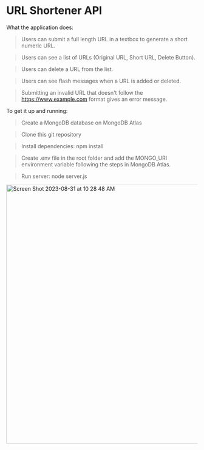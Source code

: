 # URL Shortener API 

What the application does:

> Users can submit a full length URL in a textbox to generate a short numeric URL.

> Users can see a list of URLs (Original URL, Short URL, Delete Button).

> Users can delete a URL from the list.

> Users can see flash messages when a URL is added or deleted.

> Submitting an invalid URL that doesn't follow the https://www.example.com format gives an error message.


To get it up and running:

> Create a MongoDB database on MongoDB Atlas

> Clone this git repository

> Install dependencies: npm install

> Create .env file in the root folder and add the MONGO_URI environment variable following the steps in MongoDB Atlas.

> Run server: node server.js


<img width="682" alt="Screen Shot 2023-08-31 at 10 28 48 AM" src="https://github.com/srehan17/url-shortener/assets/28539842/660d8a15-a5ab-4266-bbfe-5219b44e54f5">

